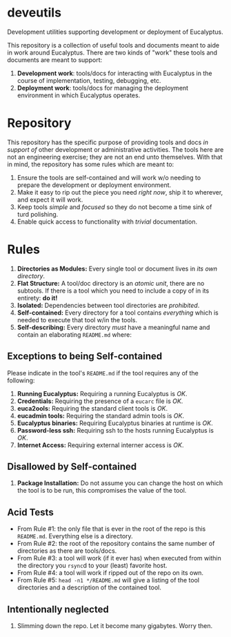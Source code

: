 # deveutils
Development utilities supporting development or deployment of Eucalyptus.

This repository is a collection of useful tools and documents meant to aide in work around Eucalyptus.  There are two kinds of "work" these tools and documents are meant to support:

1. **Development work**:  tools/docs for interacting with Eucalyptus in the course of implementation, testing, debugging, etc.
2. **Deployment work**:  tools/docs for managing the deployment environment in which Eucalyptus operates.

# Repository
This repository has the specific purpose of providing tools and docs _in support of_ other development or administrative activities.  The tools here are not an engineering exercise; they are not an end unto themselves.  With that in mind, the repository has some rules which are meant to:

1. Ensure the tools are self-contained and will work w/o needing to prepare the development or deployment environment.
2. Make it easy to rip out the piece you need _right now_, ship it to wherever, and expect it will work.
3. Keep tools _simple_ and _focused_ so they do not become a time sink of turd polishing.
4. Enable quick access to functionality with _trivial_ documentation.

# Rules
1. **Directories as Modules:** Every single tool or document lives in _its own directory_.  
2. **Flat Structure:** A tool/doc directory is an _atomic unit_, there are no subtools.  If there is a tool which you need to include a copy of in its entirety:  **do it!**
3. **Isolated:** Dependencies between tool directories are _prohibited_.
4. **Self-contained:** Every directory for a tool contains _everything_ which is needed to execute that tool w/in the tools.
5. **Self-describing:** Every directory _must_ have a meaningful name and contain an elaborating ``README.md`` where:

## Exceptions to being Self-contained 
Please indicate in the tool's ``README.md`` if the tool requires any of the following:

1. **Running Eucalyptus:**  Requiring a running Eucalyptus is _OK_.  
2. **Credentials:**  Requiring the presence of a ``eucarc`` file is _OK_.  
3. **euca2ools:**  Requiring the standard client tools is _OK_.  
4. **eucadmin tools:**  Requiring the standard admin tools is _OK_.  
5. **Eucalyptus binaries:**  Requiring Eucalyptus binaries at runtime is _OK_.
6. **Password-less ssh:**  Requiring ssh to the hosts running Eucalyptus is _OK_.
7. **Internet Access:** Requiring external interner access is _OK_.

## Disallowed by Self-contained 

1. **Package Installation:**  Do not assume you can change the host on which the tool is to be run, this compromises the value of the tool.

## Acid Tests

* From Rule #1: the only file that is ever in the root of the repo is this ``README.md``.  Everything else is a directory.
* From Rule #2: the root of the repository contains the same number of directories as there are tools/docs.
* From Rule #3: a tool will work (if it ever has) when executed from within the directory you ``rsync``d to your (least) favorite host.
* From Rule #4: a tool will work if ripped out of the repo on its own.
* From Rule #5: ``head -n1 */README.md`` will give a listing of the tool directories and a description of the contained tool.

## Intentionally neglected

1. Slimming down the repo.  Let it become many gigabytes.  Worry then.
